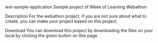 wol-sample-application
Sample project of Week of Learning Webathon

Description
For the webathon project, if you are not sure about what to create, you can make your project based on this project.

Download
You can download this project by downloading the files on your local by clicking the green button on this page.

